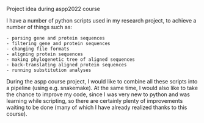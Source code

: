 

Project idea during aspp2022 course

I have a number of python scripts used in my research project, to achieve a number of things such as:

    - parsing gene and protein sequences
    - filtering gene and protein sequences
    - changing file formats
    - aligning protein sequences
    - making phylogenetic tree of aligned sequences
    - back-translating aligned protein sequences
    - running substitution analyses

During the aspp course project, I would like to combine all these scripts into a pipeline (using e.g. snakemake). At the same time, I would also like to take the chance to improve my code, since I was very new to python and was learning while scripting, so there are certainly plenty of improvements waiting to be done (many of which I have already realized thanks to this course).

